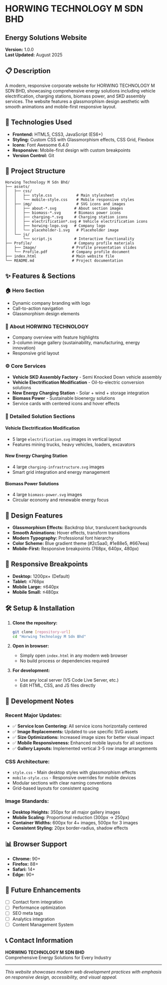 # HORWING TECHNOLOGY M SDN BHD
## Energy Solutions Website

**Version:** 1.0.0  
**Last Updated:** August 2025

## 📋 Description

A modern, responsive corporate website for HORWING TECHNOLOGY M SDN BHD, showcasing comprehensive energy solutions including vehicle electrification, charging stations, biomass power, and SKD assembly services. The website features a glassmorphism design aesthetic with smooth animations and mobile-first responsive layout.

## 🚀 Technologies Used

- **Frontend:** HTML5, CSS3, JavaScript (ES6+)
- **Styling:** Custom CSS with Glassmorphism effects, CSS Grid, Flexbox
- **Icons:** Font Awesome 6.4.0
- **Responsive:** Mobile-first design with custom breakpoints
- **Version Control:** Git

## 📁 Project Structure

```
Horwing Technology M Sdn Bhd/
├── assets/
│   ├── css/
│   │   ├── style.css           # Main stylesheet
│   │   └── mobile-style.css    # Mobile responsive styles
│   ├── img/                    # SVG icons and images
│   │   ├── about-*.svg        # About section images
│   │   ├── biomass-*.svg      # Biomass power icons
│   │   ├── charging-*.svg     # Charging station icons
│   │   ├── electrification*.svg # Vehicle electrification icons
│   │   ├── horwing-logo.svg   # Company logo
│   │   └── placeholder-1.svg   # Placeholder image
│   └── js/
│       └── script.js          # Interactive functionality
├── Profile/                   # Company profile materials
│   ├── Image/                # Profile presentation slides
│   └── Profile.pdf           # Company profile document
├── index.html                # Main website file
└── README.md                 # Project documentation
```

## ✨ Features & Sections

### 🏠 **Hero Section**
- Dynamic company branding with logo
- Call-to-action navigation
- Glassmorphism design elements

### 🏢 **About HORWING TECHNOLOGY**
- Company overview with feature highlights
- 3-column image gallery (sustainability, manufacturing, energy innovation)
- Responsive grid layout

### ⚙️ **Core Services**
- **Vehicle SKD Assembly Factory** - Semi Knocked Down vehicle assembly
- **Vehicle Electrification Modification** - Oil-to-electric conversion solutions
- **New Energy Charging Station** - Solar + wind + storage integration
- **Biomass Power** - Sustainable bioenergy solutions
- Service cards with centered icons and hover effects

### 🔧 **Detailed Solution Sections**

#### **Vehicle Electrification Modification**
- 5 large `electrification.svg` images in vertical layout
- Features mining trucks, heavy vehicles, loaders, excavators

#### **New Energy Charging Station**
- 4 large `charging-infrastructure.svg` images
- Smart grid integration and energy management

#### **Biomass Power Solutions**
- 4 large `biomass-power.svg` images
- Circular economy and renewable energy focus

## 🎨 Design Features

- **Glassmorphism Effects:** Backdrop blur, translucent backgrounds
- **Smooth Animations:** Hover effects, transform transitions
- **Modern Typography:** Professional font hierarchy
- **Color Scheme:** Blue gradient theme (#2c5aa0, #1e88e5, #667eea)
- **Mobile-First:** Responsive breakpoints (768px, 640px, 480px)

## 📱 Responsive Breakpoints

- **Desktop:** 1200px+ (Default)
- **Tablet:** ≤768px
- **Mobile Large:** ≤640px  
- **Mobile Small:** ≤480px

## 🛠️ Setup & Installation

1. **Clone the repository:**
   ```bash
   git clone [repository-url]
   cd "Horwing Technology M Sdn Bhd"
   ```

2. **Open in browser:**
   - Simply open `index.html` in any modern web browser
   - No build process or dependencies required

3. **For development:**
   - Use any local server (VS Code Live Server, etc.)
   - Edit HTML, CSS, and JS files directly

## 📝 Development Notes

### **Recent Major Updates:**

- ✅ **Service Icon Centering:** All service icons horizontally centered
- ✅ **Image Replacements:** Updated to use specific SVG assets
- ✅ **Size Optimizations:** Increased image sizes for better visual impact
- ✅ **Mobile Responsiveness:** Enhanced mobile layouts for all sections
- ✅ **Gallery Layouts:** Implemented vertical 3-5 row image arrangements

### **CSS Architecture:**

- `style.css` - Main desktop styles with glassmorphism effects
- `mobile-style.css` - Responsive overrides for mobile devices
- Modular sections with clear naming conventions
- Grid-based layouts for consistent spacing

### **Image Standards:**

- **Desktop Heights:** 350px for all major gallery images
- **Mobile Scaling:** Proportional reduction (300px → 250px)
- **Container Widths:** 600px for 4+ images, 500px for 3 images
- **Consistent Styling:** 20px border-radius, shadow effects

## 📊 Browser Support

- **Chrome:** 90+
- **Firefox:** 88+
- **Safari:** 14+
- **Edge:** 90+

## 🚧 Future Enhancements

- [ ] Contact form integration
- [ ] Performance optimization
- [ ] SEO meta tags
- [ ] Analytics integration
- [ ] Content Management System

## 📞 Contact Information

**HORWING TECHNOLOGY M SDN BHD**  
Comprehensive Energy Solutions for Every Industry

---

*This website showcases modern web development practices with emphasis on responsive design, accessibility, and visual appeal.*